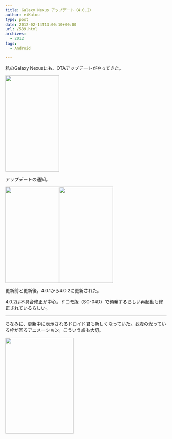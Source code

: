 ```yaml
---
title: Galaxy Nexus アップデート（4.0.2）
author: eiKatou
type: post
date: 2012-02-14T13:00:10+00:00
url: /539.html
archives:
  - 2012
tags:
  - Android

---
```

私のGalaxy Nexusにも、OTAアップデートがやってきた。

[<img src="http://eikatou.net/blog/wp-content/uploads/2012/02/201202_OTA2-168x300.jpg" alt="" title="201202_OTA2" width="168" height="300" class="alignnone size-medium wp-image-592" srcset="/uploads/2012/02/201202_OTA2-168x300.jpg 168w, /uploads/2012/02/201202_OTA2.jpg 400w" sizes="(max-width: 168px) 100vw, 168px" />][1]
  
<!--more-->

アップデートの通知。

[<img src="http://eikatou.net/blog/wp-content/uploads/2012/02/201202_OTA1-168x300.jpg" alt="" title="201202_OTA1" width="168" height="300" class="alignleft size-medium wp-image-599" srcset="/uploads/2012/02/201202_OTA1-168x300.jpg 168w, /uploads/2012/02/201202_OTA1.jpg 400w" sizes="(max-width: 168px) 100vw, 168px" />][2][<img src="http://eikatou.net/blog/wp-content/uploads/2012/02/201202_OTA4-168x300.jpg" alt="" title="201202_OTA4" width="168" height="300" class="alignnone size-medium wp-image-594" srcset="/uploads/2012/02/201202_OTA4-168x300.jpg 168w, /uploads/2012/02/201202_OTA4.jpg 400w" sizes="(max-width: 168px) 100vw, 168px" />][3]<br clear="left" />
  
更新前と更新後。4.0.1から4.0.2に更新された。
  
4.0.2は不具合修正が中心。ドコモ版（SC-04D）で頻発するらしい再起動も修正されているらしい。

* * *

ちなみに、更新中に表示されるドロイド君も新しくなっていた。お腹の光っている枠が回るアニメーション。こういう点も大切。

[<img src="http://eikatou.net/blog/wp-content/uploads/2012/02/201202_OTA3-213x300.jpg" alt="" title="201202_OTA3" width="213" height="300" class="alignnone size-medium wp-image-593" srcset="/uploads/2012/02/201202_OTA3-213x300.jpg 213w, /uploads/2012/02/201202_OTA3.jpg 400w" sizes="(max-width: 213px) 100vw, 213px" />][4]

 [1]: http://eikatou.net/blog/wp-content/uploads/2012/02/201202_OTA2.jpg
 [2]: http://eikatou.net/blog/wp-content/uploads/2012/02/201202_OTA1.jpg
 [3]: http://eikatou.net/blog/wp-content/uploads/2012/02/201202_OTA4.jpg
 [4]: http://eikatou.net/blog/wp-content/uploads/2012/02/201202_OTA3.jpg
